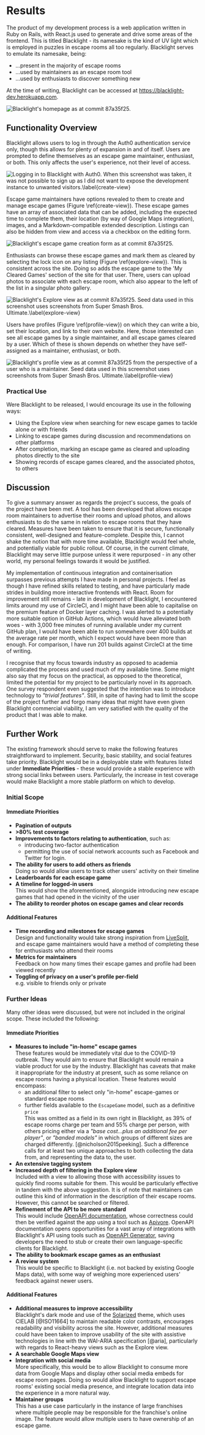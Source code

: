 # Results

<!--
The main results of your work should be presented, together with critical
discussion. The chapter should cover three things (although these would not be
used as section headings): 

Findings - present all the results (products, experimental findings, theories,
etc.) generated during the project. This may also include some off-topic
findings that were not expected, or which were side-effects of other
explorations.

Goals achieved - describes the degree to which the findings support the original
objectives laid out for the project. The goals may be partially or fully
achieved, or exceeded. An experimental project may prove, or disprove the
original thesis. A theoretical project may cover some or all of the example
cases. Note that reporting of failures to achieve goals is important since a
fundamental feature of the assessment procedures is that the processes (how you
went about your project) are often as important as the products of the project.

Further work - describes two things: firstly, new areas of investigation
prompted by developments in this project, and secondly parts of the current work
which were not completed due to time constraints and/or problems encountered.
-->

The product of my development process is a web application written in Ruby on
Rails, with React.js used to generate and drive some areas of the frontend. This
is titled Blacklight - its namesake is the kind of UV light which is employed in
puzzles in escape rooms all too regularly. Blacklight serves to emulate its
namesake, being:

- ...present in the majority of escape rooms
- ...used by maintainers as an escape room tool
- ...used by enthusiasts to discover something new

At the time of writing, Blacklight can be accessed at
https://blacklight-dev.herokuapp.com.

![Blacklight's homepage as at commit `87a35f25`.](blacklight-homepage.png)

## Functionality Overview

Blacklight allows users to log in through the Auth0 authentication service only,
though this allows for plenty of expansion in and of itself. Users are prompted
to define themselves as an escape game maintainer, enthusiast, or both. This
only affects the user's experience, not their level of access.

![Logging in to Blacklight with Auth0. When this screenshot was taken, it was
not possible to sign up as I did not want to expose the development instance to
unwanted visitors.\label{create-view}](blacklight-auth0.png)

Escape game maintainers have options revealed to them to create and manage
escape games (Figure \ref{create-view}). These escape games have an array of associated data that can be
added, including the expected time to complete them, their location (by way of
Google Maps integration), images, and a Markdown-compatible extended
description. Listings can also be hidden from view and access via a checkbox on
the editing form.

![Blacklight's escape game creation form as at commit `87a35f25`.](blacklight-create-escape-game.png)

Enthusiasts can browse these escape games and mark them as cleared by selecting
the lock icon on any listing (Figure \ref{explore-view}). This is consistent across the site. Doing so adds
the escape game to the 'My Cleared Games' section of the site for that user.
There, users can upload photos to associate with each escape room, which also
appear to the left of the list in a singular photo gallery.

![Blacklight's Explore view as at commit `87a35f25`. Seed data used in this
screenshot uses screenshots from *Super Smash Bros. Ultimate*.\label{explore-view}](blacklight-explore.png)

Users have profiles (Figure \ref{profile-view}) on which they can write a bio, set their
location, and link to their own website. Here, those interested can see all
escape games by a single maintainer, and all escape games cleared by a user.
Which of these is shown depends on whether they have self-assigned as a
maintainer, enthusiast, or both.

![Blacklight's profile view as at commit `87a35f25` from the perspective of a
user who is a maintainer. Seed data used in this screenshot uses screenshots
from *Super Smash Bros. Ultimate*.\label{profile-view}](blacklight-profile.png)

### Practical Use

Were Blacklight to be released, I would encourage its use in the following ways:

- Using the Explore view when searching for new escape games to tackle alone or
  with friends
- Linking to escape games during discussion and recommendations on other
  platforms
- After completion, marking an escape game as cleared and uploading photos
  directly to the site
- Showing records of escape games cleared, and the associated photos, to others

## Discussion

To give a summary answer as regards the project's success, the goals of the
project have been met. A tool has been developed that allows escape room
maintainers to advertise their rooms and upload photos, and allows enthusiasts
to do the same in relation to escape rooms that they have cleared. Measures have
been taken to ensure that it is secure, functionally consistent, well-designed
and feature-complete. Despite this, I cannot shake the notion that with more
time available, Blacklight would feel whole, and potentially viable for public
rollout. Of course, in the current climate, Blacklight may serve little purpose
unless it were repurposed - in any other world, my personal feelings towards it
would be justified.

My implementation of continuous integration and containerisation surpasses
previous attempts I have made in personal projects. I feel as though I have
refined skills related to testing, and have particularly made strides in
building more interactive frontends with React. Room for improvement still
remains - late in development of Blacklight, I encountered limits around my use
of CircleCI, and I might have been able to capitalise on the premium feature of
Docker layer caching. I was alerted to a potentially more suitable option in
GitHub Actions, which would have alleviated both woes - with 3,000 free minutes
of running available under my current GitHub plan, I would have been able to run
somewhere over 400 builds at the average rate per month, which I expect would
have been more than enough. For comparison, I have run 201 builds against
CircleCI at the time of writing.

I recognise that my focus towards industry as opposed to academia complicated
the process and used much of my available time. Some might also say that my
focus on the practical, as opposed to the theoretical, limited the potential for
my project to be particularly novel in its approach. One survey respondent even
suggested that the intention was to introduce technology to *"trivial
features"*. Still, in spite of having had to limit the scope of the project
further and forgo many ideas that might have even given Blacklight commercial
viability, I am very satisfied with the quality of the product that I was able
to make.

## Further Work

The existing framework should serve to make the following features
straightforward to implement. Security, basic stability, and social features
take priority. Blacklight would be in a deployable state with features listed
under **Immediate Priorities** - these would provide a stable experience with
strong social links between users. Particularly, the increase in test coverage
would make Blacklight a more stable platform on which to develop.

### Initial Scope

#### Immediate Priorities

- **Pagination of outputs**
- **>80% test coverage**
- **Improvements to factors relating to authentication**, such as:
  - introducing two-factor authentication
  - permitting the use of social network accounts such as Facebook and Twitter
    for login.
- **The ability for users to add others as friends**   
  Doing so would allow users to track other users' activity on their timeline
- **Leaderboards for each escape game**
- **A timeline for logged-in users**   
  This would show the aforementioned, alongside introducing new escape games
  that had opened in the vicinity of the user
- **The ability to reorder photos on escape games and clear records**

#### Additional Features

- **Time recording and milestones for escape games**   
  Design and functionality would take strong inspiration from
  [LiveSplit](https://github.com/LiveSplit/LiveSplit), and escape game
  maintainers would have a method of completing these for enthusiasts who attend
  their rooms
- **Metrics for maintainers**   
  Feedback on how many times their escape games and
  profile had been viewed recently
- **Toggling of privacy on a user's profile per-field**   
  e.g. visible to friends only or private

### Further Ideas

Many other ideas were discussed, but were not included in the original scope.
These included the following:

#### Immediate Priorities

- **Measures to include "in-home" escape games**   
  These features would be immediately vital due to the COVID-19 outbreak. They
  would aim to ensure that Blacklight would remain a viable product for use by
  the industry. Blacklight has caveats that make it inappropriate for the
  industry at present, such as some reliance on escape rooms having a physical
  location. These features would encompass:
  - an additional filter to select only "in-home" escape-games or standard
    escape rooms
  - further fields available to the `EscapeGame` model, such as a definitive
    `price`   
    This was omitted as a field in its own right in Blacklight, as 39% of escape
    rooms charge per team and 55% charge per person, with others pricing either
    via a *"base cost...plus an additional fee per player"*, or *"banded
    models"* in which groups of different sizes are charged differently.
    [@nicholson2015peeking]. Such a difference calls for at least two unique
    approaches to both collecting the data from, and representing the data to,
    the user.
- **An extensive tagging system** 
- **Increased depth of filtering in the Explore view**   
  Included with a view to allowing those with accessibility issues to quickly
  find rooms suitable for them. This would be particularly effective in tandem
  with the above suggestion. It is of note that maintainers can outline this
  kind of information in the description of their escape rooms. However, this
  cannot be searched or filtered.
- **Refinement of the API to be more standard**   
  This would include [OpenAPI documentation](https://swagger.io/specification/),
  whose correctness could then be verified against the app using a tool such as
  [Apivore](https://github.com/westfieldlabs/apivore). OpenAPI documentation
  opens opportunities for a vast array of integrations with Blacklight's API
  using tools such as [OpenAPI
  Generator](https://github.com/OpenAPITools/openapi-generator), saving
  developers the need to stub or create their own language-specific clients for
  Blacklight.
- **The ability to bookmark escape games as an enthusiast**
- **A review system**   
  This would be specific to Blacklight (i.e. not backed by existing Google
  Maps data), with some way of weighing more experienced users' feedback against
  newer users.

#### Additional Features

- **Additional measures to improve accessibility**   
  Blacklight's dark mode and use of the
  [Solarized](https://github.com/altercation/solarized) theme, which uses CIELAB
  [@ISO11664] to maintain readable color contrasts, encourages readability and
  visibility across the site. However, additional measures could have been taken
  to improve usability of the site with assistive technologies in line with the
  WAI-ARIA specification [@aria], particularly with regards to React-heavy views
  such as the Explore view.
- **A searchable Google Maps view**
- **Integration with social media**   
  More specifically, this would be to allow Blacklight to consume more data from
  Google Maps and display other social media embeds for escape room pages. Doing
  so would allow Blacklight to support escape rooms' existing social media
  presence, and integrate location data into the experience in a more natural
  way.
- **Maintainer groups**   
  This has a use case particularly in the instance of large franchises where
  multiple people may be responsible for the franchise's online image. The
  feature would allow multiple users to have ownership of an escape game.

